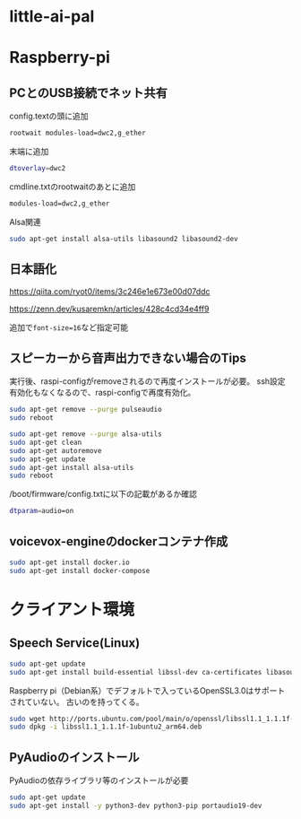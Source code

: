 # little-ai-pal

# Raspberry-pi

## PCとのUSB接続でネット共有

config.textの頭に追加
```bash
rootwait modules-load=dwc2,g_ether
```

末端に追加
```bash
dtoverlay=dwc2
```

cmdline.txtのrootwaitのあとに追加
```bash
modules-load=dwc2,g_ether
```

Alsa関連
```bash
sudo apt-get install alsa-utils libasound2 libasound2-dev
```

## 日本語化

https://qiita.com/ryot0/items/3c246e1e673e00d07ddc

https://zenn.dev/kusaremkn/articles/428c4cd34e4ff9

追加で`font-size=16`など指定可能

## スピーカーから音声出力できない場合のTips

実行後、raspi-configがremoveされるので再度インストールが必要。
ssh設定有効化もなくなるので、raspi-configで再度有効化。

```bash
sudo apt-get remove --purge pulseaudio
sudo reboot
```

```bash
sudo apt-get remove --purge alsa-utils
sudo apt-get clean
sudo apt-get autoremove
sudo apt-get update
sudo apt-get install alsa-utils
sudo reboot
```

/boot/firmware/config.txtに以下の記載があるか確認

```bash
dtparam=audio=on
```

## voicevox-engineのdockerコンテナ作成

```bash
sudo apt-get install docker.io
sudo apt-get install docker-compose
```

# クライアント環境

## Speech Service(Linux)

```bash
sudo apt-get update
sudo apt-get install build-essential libssl-dev ca-certificates libasound2 wget
```

Raspberry pi（Debian系）でデフォルトで入っているOpenSSL3.0はサポートされていない。
古いのを持ってくる。

```bash
sudo wget http://ports.ubuntu.com/pool/main/o/openssl/libssl1.1_1.1.1f-1ubuntu2_arm64.deb
sudo dpkg -i libssl1.1_1.1.1f-1ubuntu2_arm64.deb
```

## PyAudioのインストール

PyAudioの依存ライブラリ等のインストールが必要

```bash
sudo apt-get update
sudo apt-get install -y python3-dev python3-pip portaudio19-dev
```

